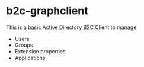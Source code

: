 # b2c-graphclient

This is a basic Active Directory B2C Client to manage:

* Users
* Groups
* Extension properties
* Applications